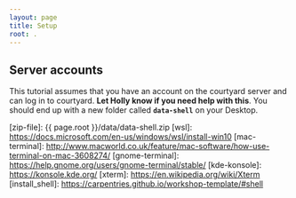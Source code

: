 ```yaml
---
layout: page
title: Setup
root: .
---
```


## Server accounts
This tutorial assumes that you have an account on the courtyard server and can log in to courtyard. **Let Holly know if you need help with this**.
   You should end up with a new folder called **`data-shell`** on your Desktop.


[zip-file]: {{ page.root }}/data/data-shell.zip
[wsl]: https://docs.microsoft.com/en-us/windows/wsl/install-win10
[mac-terminal]: http://www.macworld.co.uk/feature/mac-software/how-use-terminal-on-mac-3608274/
[gnome-terminal]: https://help.gnome.org/users/gnome-terminal/stable/
[kde-konsole]: https://konsole.kde.org/
[xterm]: https://en.wikipedia.org/wiki/Xterm
[install_shell]: https://carpentries.github.io/workshop-template/#shell

